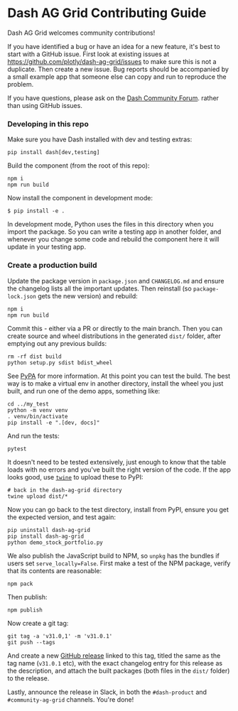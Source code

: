 
# Dash AG Grid Contributing Guide

Dash AG Grid welcomes community contributions!

If you have identified a bug or have an idea for a new feature, it's best to start with a GitHub issue. First look at existing issues at https://github.com/plotly/dash-ag-grid/issues to make sure this is not a duplicate. Then create a new issue. Bug reports should be accompanied by a small example app that someone else can copy and run to reproduce the problem.

If you have questions, please ask on the [Dash Community Forum](https://community.plotly.com/). rather than using GitHub issues.


### Developing in this repo

Make sure you have Dash installed with dev and testing extras:
```
pip install dash[dev,testing]
```
Build the component (from the root of this repo):
```
npm i
npm run build
```
Now install the component in development mode:
```
$ pip install -e .
```
In development mode, Python uses the files in this directory when you import the package. So you can write a testing app in another folder, and whenever you change some code and rebuild the component here it will update in your testing app.

### Create a production build

Update the package version in `package.json` and `CHANGELOG.md` and ensure the changelog lists all the important updates. Then reinstall (so `package-lock.json` gets the new version) and rebuild:
```
npm i
npm run build
```

Commit this - either via a PR or directly to the main branch. Then you can create source and wheel distributions in the generated `dist/` folder, after emptying out any previous builds:
```
rm -rf dist build
python setup.py sdist bdist_wheel
```
See [PyPA](https://packaging.python.org/guides/distributing-packages-using-setuptools/#packaging-your-project)
for more information. At this point you can test the build. The best way is to make a virtual env in another directory, install the wheel you just built, and run one of the demo apps, something like:
```
cd ../my_test
python -m venv venv
. venv/bin/activate
pip install -e ".[dev, docs]"
```

And run the tests:
```
pytest
```

It doesn't need to be tested extensively, just enough to know that the table loads with no errors and you've built the right version of the code. If the app looks good, use [`twine`](https://pypi.org/project/twine/) to upload these to PyPI:
```
# back in the dash-ag-grid directory
twine upload dist/*
```
Now you can go back to the test directory, install from PyPI, ensure you get the expected version, and test again:
```
pip uninstall dash-ag-grid
pip install dash-ag-grid
python demo_stock_portfolio.py
```

We also publish the JavaScript build to NPM, so `unpkg` has the bundles if users set `serve_locally=False`. First make a test of the NPM package, verify that its contents are reasonable:
```
npm pack
```
Then publish:
```
npm publish
```
Now create a git tag:
```
git tag -a 'v31.0,1' -m 'v31.0.1'
git push --tags
```
And create a new [GitHub release](https://github.com/plotly/dash-ag-grid/releases) linked to this tag, titled the same as the tag name (`v31.0.1` etc), with the exact changelog entry for this release as the description, and attach the built packages (both files in the `dist/` folder) to the release.

Lastly, announce the release in Slack, in both the `#dash-product` and `#community-ag-grid` channels. You're done!
